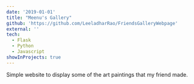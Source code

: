 ```yaml
---
date: '2019-01-01'
title: "Meenu's Gallery"
github: 'https://github.com/LeeladharRao/FriendsGalleryWebpage'
external: ''
tech:
  - Flask
  - Python
  - Javascript
showInProjects: true
---
```


Simple website to display some of the art paintings that my friend made.
